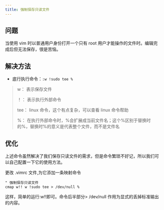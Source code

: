 ```yaml
---
title: 强制保存只读文件
---
```


## 问题

当使用 vim 时以普通用户身份打开一个只有 root 用户才能操作的文件时。编辑完成后但无法保存，很是苦恼。

## 解决方法

- 底行执行命令：`:w !sudo tee %`

> w： 表示保存文件
>
> ！： 表示执行外部命令
>
> tee： linux 命令，这个有点复杂，可以查看 linux 命令帮助
>
> %： 在执行外部命令时，%会扩展成当前文件名；这个%区别于替换时的%，替换时%的意义是代表整个文件，而不是文件名

## 优化

上述命令虽然解决了我们保存只读文件的需求，但是命令繁琐不好记，所以我们可以自己配置一下它的使用方法。

更改 .vimrc 文件,为它添加一条映射命令

```shell
" 强制保存只读文件
cmap w!! w !sudo tee > /dev/null %
```

这样，简单的运行:w!!即可。命令后半部分> /dev/null 作用为显式的丢掉标准输出的内容。
